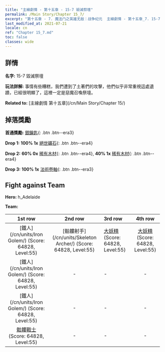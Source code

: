 ```yaml
---
title: "主線劇情 - 第十五章 - 15-7 毀滅祭壇"
permalink: /Main Story/Chapter 15_7/
excerpt: "第十五章 - 7. 魔法门之英雄无敌：战争纪元  主線劇情 - 第十五章_7. 15-7 毀滅祭壇"
last_modified_at: 2021-07-21
locale: cn
ref: "Chapter 15_7.md"
toc: false
classes: wide
---
```


## 詳情

 **名字:** 15-7 毀滅祭壇

 **玩法詳解:** 事情有些糟糕，我們遭到了土著們的攻擊，他們似乎非常重視這處遺蹟，已經很明顯了，這裡一定是惡魔召喚祭壇。

 **Related to:** [主線劇情 第十五章](/cn/Main Story/Chapter 15/)

## 掉落獎勵

 **首通獎勵:** [銀鑰匙](/cn/Items/con_693/){: .btn .btn--era3}

 **Drop 1:** **100% 1x** [絕世礦石](/cn/Items/mat_47/){: .btn .btn--era4}

 **Drop 2:** **60% 0x** [稀有木材](/cn/Items/mat_41/){: .btn .btn--era4}, **40% 1x** [稀有木材](/cn/Items/mat_41/){: .btn .btn--era4}

 **Drop 3:** **100% 1x** [法術卷軸](/cn/Items/con_694/){: .btn .btn--era3}


## Fight against Team
 **Hero:** h_Adelaide

 **Team:**


  | 1st row | 2nd row | 3rd row | 4th row |
  |:----:|:----:|:----|:----:|
  | [鐵人](/cn/units/Iron Golem/) (Score: 64828, Level:55)  | [骷髏射手](/cn/units/Skeleton Archer/) (Score: 64828, Level:55)  | [大妖精](/cn/units/Gremlin/) (Score: 64828, Level:55)  | [大妖精](/cn/units/Gremlin/) (Score: 64828, Level:55)  |
  | [鐵人](/cn/units/Iron Golem/) (Score: 64828, Level:55)  | - | - | - |
  | [鐵人](/cn/units/Iron Golem/) (Score: 64828, Level:55)  | - | - | - |
  | [骷髏戰士](/cn/units/Skeleton/) (Score: 64828, Level:55)  | - | - | - |


